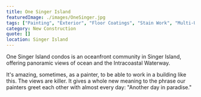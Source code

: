 ```yaml
---
title: One Singer Island
featuredImage: ./images/OneSinger.jpg
tags: ["Painting", "Exterior", "Floor Coatings", "Stain Work", "Multi-Unit Residential", "Interior"]
category: New Construction
quote: []
location: Singer Island
---
```

One Singer Island condos is an oceanfront community in Singer Island, offering
panoramic views of ocean and the Intracoastal Waterway. 

It's amazing, sometimes, as a painter, to be able to work in a building like
this. The views are killer. It gives a whole new meaning to the phrase our
painters greet each other with almost every day: "Another day in paradise."
